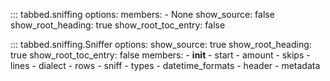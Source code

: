 ::: tabbed.sniffing
    options:
        members:
            - None
        show_source:
            false
        show_root_heading:
            true
        show_root_toc_entry:
            false

::: tabbed.sniffing.Sniffer
    options:
        show_source:
            true
        show_root_heading:
            true
        show_root_toc_entry:
            false
        members:
            - __init__
            - start
            - amount
            - skips
            - lines
            - dialect
            - rows
            - sniff
            - types
            - datetime_formats
            - header
            - metadata
